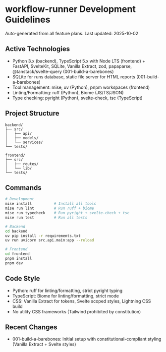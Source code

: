 # workflow-runner Development Guidelines

Auto-generated from all feature plans. Last updated: 2025-10-02

## Active Technologies
- Python 3.x (backend), TypeScript 5.x with Node LTS (frontend) + FastAPI, SvelteKit, SQLite, Vanilla Extract, zod, papaparse, @tanstack/svelte-query (001-build-a-barebones)
- SQLite for runs database, static file server for HTML reports (001-build-a-barebones)
- Tool management: mise, uv (Python), pnpm workspaces (frontend)
- Linting/Formatting: ruff (Python), Biome (JS/TS/JSON)
- Type checking: pyright (Python), svelte-check, tsc (TypeScript)

## Project Structure
```
backend/
├── src/
│   ├── api/
│   ├── models/
│   └── services/
└── tests/

frontend/
├── src/
│   ├── routes/
│   └── lib/
└── tests/
```

## Commands
```bash
# Development
mise install          # Install all tools
mise run lint         # Run ruff + biome
mise run typecheck    # Run pyright + svelte-check + tsc
mise run test         # Run all tests

# Backend
cd backend
uv pip install -r requirements.txt
uv run uvicorn src.api.main:app --reload

# Frontend
cd frontend
pnpm install
pnpm dev
```

## Code Style
- Python: ruff for linting/formatting, strict pyright typing
- TypeScript: Biome for linting/formatting, strict mode
- CSS: Vanilla Extract for tokens, Svelte scoped styles, Lightning CSS build
- No utility CSS frameworks (Tailwind prohibited by constitution)

## Recent Changes
- 001-build-a-barebones: Initial setup with constitutional-compliant styling (Vanilla Extract + Svelte styles)

<!-- MANUAL ADDITIONS START -->
<!-- MANUAL ADDITIONS END -->
